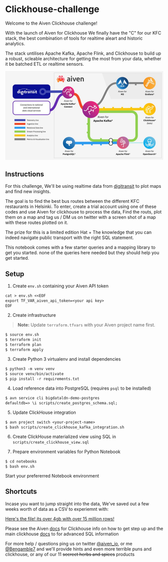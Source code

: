 # Clickhouse-challenge


Welcome to the Aiven Clickhouse challenge!

With the launch of Aiven for Clickhouse We finally have the "C" for our KFC stack, the best combination of tools for realtime aleart and historic analytics.

The stack untilises Apache Kafka, Apache Flink, and Clickhouse to build up a robust, scleable architecture for getting the most from your data, whether it be batched ETL or realtime sensors.


![Architecture diagram](images/architecture.jpg)

## Instructions


For this challenge, We'll be using realtime data from [digitransit](https://digitransit.fi/en/developers/apis/4-realtime-api/) to plot maps and find new insights.

The goal is to find the best bus routes between the different KFC restaurants in Helsinki. To enter, create a trial account using one of these codes and use Aiven for clickhouse to process the data, Find the routs, plot them on a map and tag us / DM us on twitter with a screen shot of a map with these routes plotted on it.  

The prize for this is a limited edition Hat + The knowledge that you can indeed navigate public transport with the right SQL statement.

This notebook comes with a few starter queries and a mapping library to get you started. none of the queries here needed but they should help you get started.

## Setup

1. Create `env.sh` containing your Aiven API token

```
cat > env.sh <<EOF
export TF_VAR_aiven_api_token=<your api key>
EOF
```

2. Create infrastructure

> **Note:** Update `terraform.tfvars` with your Aiven project name first.

```
$ source env.sh
$ terraform init
$ terraform plan
$ terraform apply
```

3. Create Python 3 virtualenv and install dependencies

```
$ python3 -m venv venv
$ source venv/bin/activate
$ pip install -r requirements.txt
```

4. Load reference data into PostgreSQL (requires `psql` to be installed)

```
$ avn service cli bigdataldn-demo-postgres
defaultdb=> \i scripts/create_postgres_schema.sql; 
```

5. Update ClickHouse integration

```
$ avn project switch <your-project-name>
$ bash scripts/create_clickhouse_kafka_integration.sh
```

6. Create ClickHouse materialized view using SQL in `scripts/create_clickhouse_view.sql`

7. Prepare environment variables for Python Notebook
```
$ cd notebooks
$ bash env.sh
```
Start your prefererred Notebook environment


## Shortcuts

Incase you want to jump straight into the data, We've saved out a few weeks worth of data as a CSV to experiemnt with:

[Here's the file! its over 4gb with over 15 million rows!](https://drive.google.com/file/d/1B4Scsuz4hTx2Hbd9seMIb0dDgbo-b0bf/view?usp=sharing)


Please see the Aiven [docs](https://docs.aiven.io/docs/products/clickhouse/getting-started.html) for Clickhouse info on how to get step up and the main clickhouse [docs](https://clickhouse.com/docs/en/sql-reference) to for advanced SQL information 

For more help / questions ping us on twitter [@aiven_io](https://twitter.com/aiven_io), or me [@Bengamble7](https://twitter.com/BenGamble7) and we'll provide hints and even more terrible puns and clickhouse, or any of our 11 ~~secrect herbs and spices~~ products
